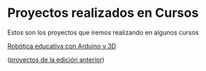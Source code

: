 # Proyectos realizados en Cursos

Estos son los proyectos que iremos realizando en algunos cursos

[Robótica educativa con Arduino y 3D](https://github.com/javacasm/Robotica-Educativa-Arduino-y-3D/blob/master/Rob%C3%B3tica%20educativa-%20proyectos%20con%20Arduino%20y%203D.md)

([proyectos de la edición anterior](http://educacionadistancia.juntadeandalucia.es/profesorado/mod/forum/discuss.php?d=66043))
